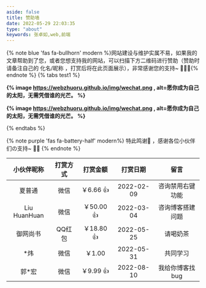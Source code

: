 ```yaml
---
aside: false
title: 赞助墙
date: 2022-05-29 22:03:35
type: "about"
keywords: 张卓如,web,前端
---
```

{% note blue 'fas fa-bullhorn' modern %}网站建设与维护实属不易，如果我的文章帮助到了您，或者您想支持我的网站，可以扫描下方二维码进行赞助（赞助时请备注自己的 化名/昵称 ，打赏后将在此页面展示），非常感谢您的支持~ 🌹🌹🌹{% endnote %}
{% tabs test1 %}
<!-- tab 微信-->
**{% image https://webzhuoru.github.io/img/wechat.png , alt=愿你成为自己的太阳，无需凭借谁的光芒。 %}**
<!-- endtab -->

<!-- tab 支付宝-->
**{% image https://webzhuoru.github.io/img/wechat.png , alt=愿你成为自己的太阳，无需凭借谁的光芒。 %}**
<!-- endtab -->
{% endtabs %}

{% note purple 'fas fa-battery-half' modern%}
特此鸣谢💓 ，感谢各位小伙伴们の支持~ 💋💋
{% endnote %}

<table>
<thead>
<tr>
<th align="center">小伙伴昵称</th>
<th align="center">打赏方式</th>
<th align="center">打赏金额</th>
<th align="center">打赏日期</th>
<th align="center">留言</th>
</tr>
</thead>
<tbody>
<tr>
<td align="center">夏普通</td>
<td align="center">微信</td>
<td align="center">￥6.66  👍</td>
<td align="center">2022-02-09</td>
<td align="center">咨询禁用右键功能</td>
</tr>
<tr>
<td align="center">Liu HuanHuan</td>
<td align="center">微信</td>
<td align="center">￥50.00 👍</td>
<td align="center">2022-03-04</td>
<td align="center">咨询博客搭建问题</td>
</tr>
<tr>
<td align="center">御网尚书</td>
<td align="center">QQ红包</td>
<td align="center">￥18.80 👍</td>
<td align="center">2022-05-25</td>
<td align="center">请喝奶茶</td>
</tr>
<tr>
<td align="center">*炜</td>
<td align="center">微信</td>
<td align="center">￥1.00</td>
<td align="center">2022-05-31</td>
<td align="center">共同学习</td>
</tr>

<tr>
<td align="center">郭*宏</td>
<td align="center">微信</td>
<td align="center">￥9.99 👍</td>
<td align="center">2022-08-10</td>
<td align="center">我给你博客找bug</td>
</tr>
</tbody>
</table>
